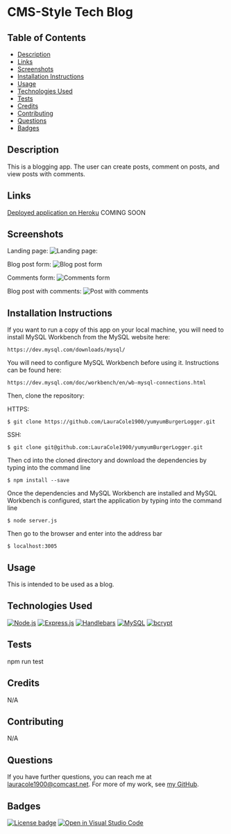 # CMS-Style Tech Blog

## Table of Contents

* [Description](#description)
* [Links](#links)
* [Screenshots](#screenshots)
* [Installation Instructions](#installation-instructions)
* [Usage](#usage)
* [Technologies Used](#technologies-used)
* [Tests](#tests)
* [Credits](#credits)
* [Contributing](#contributing)
* [Questions](#questions)
* [Badges](#badges)

## Description

This is a blogging app. The user can create posts, comment on posts, and view posts with comments.

## Links

[Deployed application on Heroku](https://#.herokuapp.com/) COMING SOON

## Screenshots

Landing page:
![Landing page:](./public/assets/img/#.png)

Blog post form:
![Blog post form](./public/assets/img/#.png)

Comments form:
![Comments form](./public/assets/img/#.png)

Blog post with comments:
![Post with comments](./public/assets/img/#.png)

## Installation Instructions

If you want to run a copy of this app on your local machine, you will need to install MySQL Workbench from the MySQL website here:
```
https://dev.mysql.com/downloads/mysql/
```

You will need to configure MySQL Workbench before using it. Instructions can be found here:
```
https://dev.mysql.com/doc/workbench/en/wb-mysql-connections.html
```

Then, clone the repository:

HTTPS:
```
$ git clone https://github.com/LauraCole1900/yumyumBurgerLogger.git
```

SSH:
```
$ git clone git@github.com:LauraCole1900/yumyumBurgerLogger.git
```

Then cd into the cloned directory and download the dependencies by typing into the command line
```
$ npm install --save
```

Once the dependencies and MySQL Workbench are installed and MySQL Workbench is configured, start the application by typing into the command line
```
$ node server.js
```

Then go to the browser and enter into the address bar
```
$ localhost:3005
```

## Usage

This is intended to be used as a blog.

## Technologies Used

[![Node.js](https://img.shields.io/badge/built%20with-Node.js-3c873a)](https://nodejs.org/en/) [![Express.js](https://img.shields.io/badge/built%20with-Express.js-303030)](https://expressjs.com/) [![Handlebars](https://img.shields.io/badge/built%20with-Express%20Handlebars-cb3837)](https://www.npmjs.com/package/express-handlebars) [![MySQL](https://img.shields.io/badge/built%20with-MySQL-00758f)](https://www.mysql.com/) [![bcrypt](https://img.shields.io/badge/built%20with-bcrypt-cb3837)](https://www.npmjs.com/package/bcrypt)

## Tests

npm run test

## Credits

N/A

## Contributing

N/A

## Questions

If you have further questions, you can reach me at lauracole1900@comcast.net. For more of my work, see [my GitHub](https://github.com/LauraCole1900).

## Badges

[![License badge](https://img.shields.io/badge/license-MIT-134000)](./LICENSE) [![Open in Visual Studio Code](https://open.vscode.dev/badges/open-in-vscode.svg)](https://open.vscode.dev/LauraCole1900/cms-tech-blog)